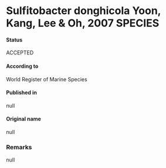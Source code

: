 Sulfitobacter donghicola Yoon, Kang, Lee & Oh, 2007 SPECIES
=======

#### Status
ACCEPTED

#### According to
World Register of Marine Species

#### Published in
null

#### Original name
null

### Remarks
null